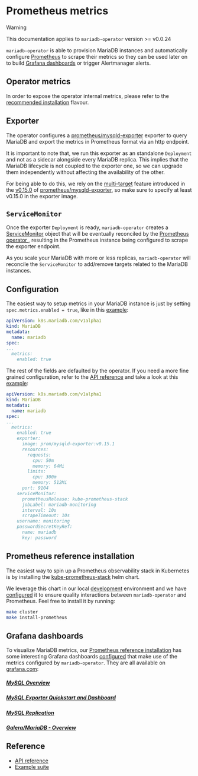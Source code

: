 # Prometheus metrics

> [!WARNING]  
> This documentation applies to `mariadb-operator` version >= v0.0.24

`mariadb-operator` is able to provision MariaDB instances and automatically configure [Prometheus](https://github.com/prometheus/prometheus) to scrape their metrics so they can be used later on to build [Grafana dashboards](#grafana-dashboards) or trigger Alertmanager alerts.

## Operator metrics

In order to expose the operator internal metrics, please refer to the [recommended installation](../README.md#recommended-installation) flavour.

## Exporter

The operator configures a [prometheus/mysqld-exporter](https://github.com/prometheus/mysqld_exporter) exporter to query MariaDB and export the metrics in Prometheus format via an http endpoint.

It is important to note that, we run this exporter as an standalone `Deployment` and not as a sidecar alongside every MariaDB replica. This implies that the MariaDB lifecycle is not coupled to the exporter one, so we can upgrade them independently without affecting the availability of the other.

For being able to do this, we rely on the [multi-target](https://github.com/prometheus/mysqld_exporter?tab=readme-ov-file#multi-target-support) feature introduced in the [v0.15.0](https://github.com/prometheus/mysqld_exporter/releases/tag/v0.15.0) of [prometheus/mysqld-exporter](https://github.com/prometheus/mysqld_exporter), so make sure to specify at least v0.15.0 in the exporter image.


## `ServiceMonitor`

Once the exporter `Deployment` is ready, `mariadb-operator` creates a [ServiceMonitor](https://prometheus-operator.dev/docs/operator/api/#monitoring.coreos.com/v1.ServiceMonitor) object that will be eventually reconciled by the [Prometheus operator ](https://github.com/prometheus-operator/prometheus-operator), resulting in the Prometheus instance being configured to scrape the exporter endpoint.

As you scale your MariaDB with more or less replicas, `mariadb-operator` will reconcile the `ServiceMonitor` to add/remove targets related to the MariaDB instances. 

## Configuration

The easiest way to setup metrics in your MariaDB instance is just by setting `spec.metrics.enabled = true`, like in this [example](../examples/manifests/mariadb_metrics.yaml):

```yaml
apiVersion: k8s.mariadb.com/v1alpha1
kind: MariaDB
metadata:
  name: mariadb
spec:
...
  metrics:
    enabled: true
```

The rest of the fields are defaulted by the operator. If you need a more fine grained configuration, refer to the [API reference](./API_REFERENCE.md) and take a look at this [example](../examples/manifests/mariadb_metrics_full.yaml):

```yaml
apiVersion: k8s.mariadb.com/v1alpha1
kind: MariaDB
metadata:
  name: mariadb
spec:
...
  metrics:
    enabled: true
    exporter:
      image: prom/mysqld-exporter:v0.15.1
      resources:
        requests:
          cpu: 50m
          memory: 64Mi
        limits:
          cpu: 300m
          memory: 512Mi
      port: 9104
    serviceMonitor:
      prometheusRelease: kube-prometheus-stack
      jobLabel: mariadb-monitoring
      interval: 10s
      scrapeTimeout: 10s
    username: monitoring
    passwordSecretKeyRef:
      name: mariadb
      key: password
```

## Prometheus reference installation

The easiest way to spin up a Prometheus observability stack in Kubernetes is by installing the [kube-prometheus-stack](https://github.com/prometheus-community/helm-charts/tree/main/charts/kube-prometheus-stack) helm chart.

We leverage this chart in our local [development](./DEVELOPMENT.md) environment and we have [configured](../hack/config/kube-prometheus-stack.yaml) it to ensure quality interactions between `mariadb-operator` and Prometheus. Feel free to install it by running:

```bash
make cluster
make install-prometheus
```

## Grafana dashboards

To visualize MariaDB metrics, our [Prometheus reference installation](#prometheus-reference-installation) has some interesting Grafana dashboards [configured](../hack/config/kube-prometheus-stack.yaml) that make use of the metrics configured by `mariadb-operator`. They are all available on [grafana.com](https://grafana.com/grafana/dashboards/):


##### [MySQL Overview](https://grafana.com/grafana/dashboards/7362-mysql-overview/)

##### [MySQL Exporter Quickstart and Dashboard](https://grafana.com/grafana/dashboards/14057-mysql/)


##### [MySQL Replication](https://grafana.com/grafana/dashboards/7371-mysql-replication/)


##### [Galera/MariaDB - Overview](https://grafana.com/grafana/dashboards/13106-galera-mariadb-overview/)

## Reference
- [API reference](./API_REFERENCE.md)
- [Example suite](../examples/)
